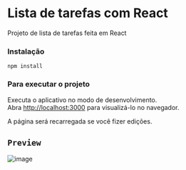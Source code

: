 # Lista de tarefas com React

Projeto de lista de tarefas feita em React

### Instalação

`npm install`

### Para executar o projeto

Executa o aplicativo no modo de desenvolvimento.\
Abra [http://localhost:3000](http://localhost:3000) para visualizá-lo no navegador.

A página será recarregada se você fizer edições.

## `Preview`

![image](https://user-images.githubusercontent.com/89668742/155217655-417dd0d9-58f3-468b-8b10-9200d80011f3.png)
